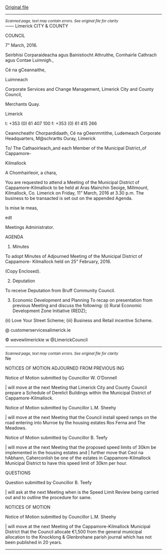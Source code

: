 [Original file](https://www.limerick.ie/sites/default/files/media/documents/2017-06/Agenda%20-%20Meeting%20of%20Municipal%20District%20of%20Cappamore-Kilmallock%20-%2011th%20March%202016.pdf)

---
*<small>Scanned page, text may contain errors. See original file for clarity</small>*  
——
Limerick
CITY & COUNTY

COUNCIL

7" March, 2016.

Seirbhisi Corparaideacha agus Bainistiocht Athruithe,
Comhairle Cathrach agus Contae Luimnigh.,

Cé na gCeannaithe,

Luimneach

Corporate Services and Change Management,
Limerick City and County Council,

Merchants Quay.

Limerick

t: +353 (0) 61 407 100
f: +353 (0) 61 415 266

Ceanncheathr Chorpardidaath, Cé na gOeenmntithe, Ludemeach
Corporate Headquarters, M@schrartts Ouray, Limerick

To/ The Cathaoirleach_and each Member of the Municipal District_of Cappamore-

Kilmallock

A Chomhairleoir, a chara,

You are requested to attend a Meeting of the Municipal District of Cappamore-Kilmallock to be
held at Aras Mainchin Seoige, Millmount, Kilmallock, Co. Limerick on Friday, 11” March, 2016
at 3.30 p.m. The business to be transacted is set out on the appended Agenda.

Is mise le meas,

edt

Meetings Administrator.

AGENDA

1. Minutes

To adopt Minutes of Adjourned Meeting of the Municipal District of Cappamore-
Kilmallock held on 25" February, 2016.

(Copy Enclosed).

2. Deputation

To receive Deputation from Bruff Community Council.

3. Economic Development and Planning
To recap on presentation from previous Meeting and discuss the following:
{i) Rural Economic Development Zone Initiative (REDZ);

(ii) Love Your Street Scheme;
(iii) Business and Retail incentive Scheme.

@ customerservicesalimerick.ie

© wevewlimerickie
w @LimerickCouncil


---
*<small>Scanned page, text may contain errors. See original file for clarity</small>*  
Ne

NOTICES OF MOTION ADJOURNED FROM PREVIOUS ING

Notice of Motion submitted by Councillor W. O’Donnell

| will move at the next Meeting that Limerick City and County Council prepare a
Schedule of Derelict Buildings within the Municipal District of Cappamore-Kilmallock.

Notice of Motion submitted by Councillor L.M. Sheehy

| will move at the next Meeting that the Council install speed ramps on the road
entering into Murroe by the housing estates Ros Ferna and The Meadows.

Notice of Motion submitted by Councillor B. Teefy

| will move at the next Meeting that the proposed speed limits of 30km be
implemented in the housing estates and | further move that Ceol na hAbhann,
Caherconlish be one of the estates in Cappamore-Kilmallock Municipal District to have
this speed limit of 30km per hour.

QUESTIONS

Question submitted by Councillor B. Teefy

| will ask at the next Meeting when is the Speed Limit Review being carried out and to
outline the procedure for same.

NOTICES OF MOTION

Notice of Motion submitted by Councillor L.M. Sheehy

| will move at the next Meeting of the Cappamore-Kilmallock Municipal District that the
Council allocate €1,500 from the general municipal allocation to the Knocklong &
Glenbrohane parish journal which has not been published in 20 years.


---
